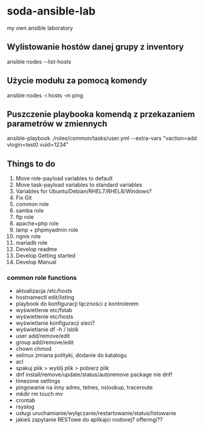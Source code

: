 # soda-ansible-lab
my own ansible laboratory

## Wylistowanie hostów danej grupy z inventory
ansible nodes --list-hosts

## Użycie modułu za pomocą komendy
ansible nodes -i hosts -m ping

## Puszczenie playbooka komendą z przekazaniem parametrów w zmiennych
ansible-playbook ./roles/common/tasks/user.yml --extra-vars "vaction=add vlogin=test0 vuid=1234"



## Things to do

1. Move role-payload variables to default
2. Move task-payload variables to standard variables
3. Variables for Ubuntu/Debian/RHEL7/RHEL8/Windows?
4. Fix Git
5. common role
6. samba role
7. ftp role
8. apache+php role
9. lamp + phpmyadmin role
10. ngnix role
11. mariadb role
12. Develop readme
13. Develop Getting started
14. Develop Manual





### common role functions

* aktualizacja /etc/hosts
* hostnamectl edit/listing
* playbook do konfiguracji łączności z kontrolerem
* wyświetlenie etc/fstab
* wyświetlenie etc/hosts
* wyświetlanie konfiguracji sieci?
* wyświetlanie df -h / lsblk
* user add/remove/edit
* group add/remove/edit
* chown chmod
* selinux zmiana polityki, dodanie do katalogu
* acl
* spakuj plik > wyślij plik > pobierz plik
* dnf install/remove/update/status/autoremove package nie dnf!
* timezone settings
* pingowanie na inny adres, telnes, nslookup, traceroute
* mkdir rm touch mv
* crontab
* rsyslog
* usługi uruchamianie/wyłączanie/restartowanie/status/listowanie
* jakieś zapytanie RESTowe do aplikajci nodovej? offeringi??